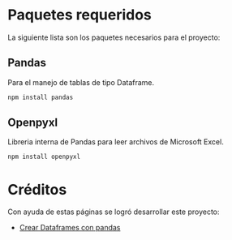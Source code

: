 # Paquetes requeridos
La siguiente lista son los paquetes necesarios para el proyecto:
## Pandas
Para el manejo de tablas de tipo Dataframe.
```sh
npm install pandas
```

## Openpyxl
Libreria interna de Pandas para leer archivos de Microsoft Excel.
```sh
npm install openpyxl
```

# Créditos
Con ayuda de estas páginas se logró desarrollar este proyecto:
* [Crear Dataframes con pandas](https://www.codigopiton.com/como-crear-un-dataframe-con-pandas-y-python/)